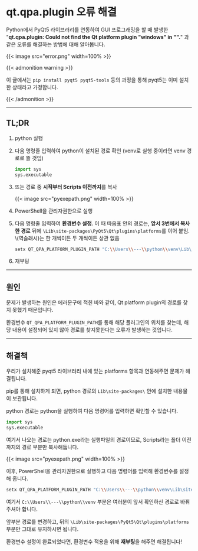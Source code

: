 # qt.qpa.plugin 오류 해결


Python에서 PyQt5 라이브러리를 연동하여 GUI 프로그래밍을 할 때 발생한 "<b>qt.qpa.plugin: Could not find the Qt platform plugin "windows" in "".</b>" 과 같은 오류를 해결하는 방법에 대해 알아봅니다.

<!--more-->

{{< image src="error.png" width=100% >}}

{{< admonition warning >}}

이 글에서는 `pip install pyqt5 pyqt5-tools` 등의 과정을 통해 pyqt5는 이미 설치한 상태라고 가정합니다.

{{< /admonition >}}

---



## TL;DR

1. python 실행

2. 다음 명령줄 입력하여 python이 설치된 경로 확인 (venv로 실행 중이라면 venv 경로로 뜰 것임)

   ```python
   import sys
   sys.executable
   ```

3. 뜨는 경로 중 **시작부터 Scripts 이전까지**를 복사

   {{< image src="pyexepath.png" width=100% >}}

4. PowerShell을 관리자권한으로 실행

5. 다음 명령줄 입력하여 **환경변수 설정**. 이 때 따옴표 안의 경로는, **앞서 3번에서 복사한 경로** 뒤에 `\Lib\site-packages\PyQt5\Qt\plugins\platforms`를 이어 붙임. \\(역슬래시)는 한 개씩이든 두 개씩이든 상관 없음

   ```bash
   setx QT_QPA_PLATFORM_PLUGIN_PATH "C:\\Users\\---\\python\\venv\Lib\site-packages\PyQt5\Qt\plugins\platforms"
   ```

6. 재부팅

---

## 원인

문제가 발생하는 원인은 에러문구에 적힌 바와 같이, Qt platform plugin의 경로를 찾지 못했기 때문입니다.

환경변수 `QT_QPA_PLATFORM_PLUGIN_PATH`를 통해 해당 플러그인의 위치를 찾는데, 해당 내용이 설정되어 있지 않아 경로를 찾지못한다는 오류가 발생하는 것입니다.

---

## 해결책

우리가 설치해준 pyqt5 라이브러리 내에 있는 platforms 항목과 연동해주면 문제가 해결됩니다.

pip를 통해 설치하게 되면, python 경로의 `Lib\site-packages\` 안에 설치한 내용물이 보관됩니다.

python 경로는 python을 실행하여 다음 명령어를 입력하면 확인할 수 있습니다.

```python
import sys
sys.executable
```

여기서 나오는 경로는 python.exe라는 실행파일의 경로이므로, Scripts라는 폴더 이전까지의 경로 부분만 복사해둡니다.

{{< image src="pyexepath.png" width=100% >}}

이후, PowerShell을 관리자권한으로 실행하고 다음 명령어를 입력해 환경변수를 설정해 줍니다.

```bash
setx QT_QPA_PLATFORM_PLUGIN_PATH "C:\\Users\\---\\python\\venv\Lib\site-packages\PyQt5\Qt\plugins\platforms"
```

여기서 `C:\\Users\\---\\python\\venv` 부분은 여러분이 앞서 확인하신 경로로 바꿔주셔야 합니다.

앞부분 경로를 변경하고, 뒤의 `\Lib\site-packages\PyQt5\Qt\plugins\platforms` 부분만 그대로 유지하시면 됩니다.

환경변수 설정이 완료되었다면, 환경변수 적용을 위해 **재부팅**을 해주면 해결됩니다!
